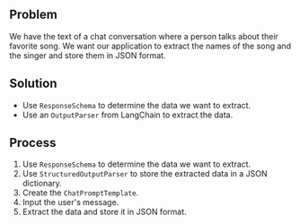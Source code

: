 ## Problem

We have the text of a chat conversation where a person talks about their favorite song. 
We want our application to extract the names of the song and the singer and store them in JSON format.

## Solution

- Use `ResponseSchema` to determine the data we want to extract.
- Use an `OutputParser` from LangChain to extract the data.

## Process

1. Use `ResponseSchema` to determine the data we want to extract.
2. Use `StructuredOutputParser` to store the extracted data in a JSON dictionary.
3. Create the `ChatPromptTemplate`.
4. Input the user's message.
5. Extract the data and store it in JSON format.
